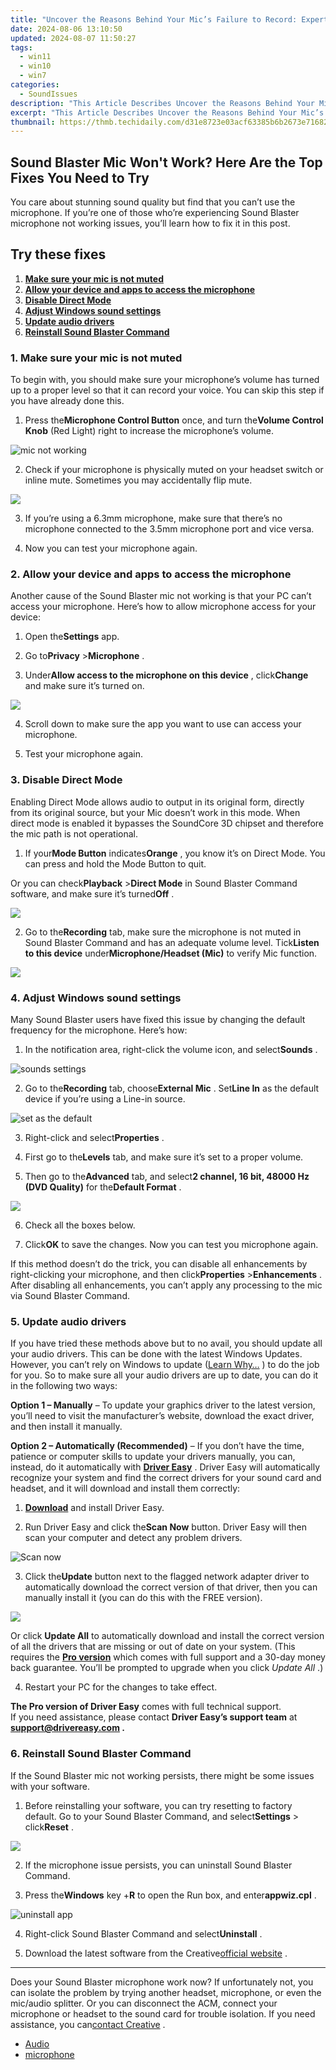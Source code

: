```yaml
---
title: "Uncover the Reasons Behind Your Mic’s Failure to Record: Expert Diagnosis and Fixes"
date: 2024-08-06 13:10:50
updated: 2024-08-07 11:50:27
tags:
  - win11
  - win10
  - win7
categories:
  - SoundIssues
description: "This Article Describes Uncover the Reasons Behind Your Mic’s Failure to Record: Expert Diagnosis and Fixes"
excerpt: "This Article Describes Uncover the Reasons Behind Your Mic’s Failure to Record: Expert Diagnosis and Fixes"
thumbnail: https://thmb.techidaily.com/d31e8723e03acf63385b6b2673e7168286d60ba0c51b363448b469a8ffe4640d.jpg
---
```


## Sound Blaster Mic Won't Work? Here Are the Top Fixes You Need to Try

You care about stunning sound quality but find that you can’t use the microphone. If you’re one of those who’re experiencing Sound Blaster microphone not working issues, you’ll learn how to fix it in this post.

## Try these fixes

1. **[Make sure your mic is not muted](https://tools.techidaily.com/drivereasy/download/)**
2. **[Allow your device and apps to access the microphone](https://tools.techidaily.com/drivereasy/download/)**
3. **[Disable Direct Mode](https://tools.techidaily.com/drivereasy/download/)**
4. **[Adjust Windows sound settings](https://tools.techidaily.com/drivereasy/download/)**
5. **[Update audio drivers](https://tools.techidaily.com/drivereasy/download/)**
6. **[Reinstall Sound Blaster Command](https://tools.techidaily.com/drivereasy/download/)**

### 1\. Make sure your mic is not muted

 To begin with, you should make sure your microphone’s volume has turned up to a proper level so that it can record your voice. You can skip this step if you have already done this.

 1) Press the**Microphone Control Button** once, and turn the**Volume Control Knob** (Red Light) right to increase the microphone’s volume.

![mic not working](https://images.drivereasy.com/wp-content/uploads/2021/04/knob-right-turn.jpg)

 2) Check if your microphone is physically muted on your headset switch or inline mute. Sometimes you may accidentally flip mute.

![](https://images.drivereasy.com/wp-content/uploads/2021/04/SRX3flipmute.png)

 3) If you’re using a 6.3mm microphone, make sure that there’s no microphone connected to the 3.5mm microphone port and vice versa.

 4) Now you can test your microphone again.

### 2\. Allow your device and apps to access the microphone

 Another cause of the Sound Blaster mic not working is that your PC can’t access your microphone. Here’s how to allow microphone access for your device:

 1) Open the**Settings** app.

 2) Go to**Privacy** \>**Microphone** .

 3) Under**Allow access to the microphone on this device** , click**Change** and make sure it’s turned on.

![](https://images.drivereasy.com/wp-content/uploads/2021/04/option-on.jpg)

 4) Scroll down to make sure the app you want to use can access your microphone.

 5) Test your microphone again.

### 3\. Disable Direct Mode

 Enabling Direct Mode allows audio to output in its original form, directly from its original source, but your Mic doesn’t work in this mode. When direct mode is enabled it bypasses the SoundCore 3D chipset and therefore the mic path is not operational.

 1) If your**Mode Button** indicates**Orange** , you know it’s on Direct Mode. You can press and hold the Mode Button to quit.

 Or you can check**Playback** \>**Direct Mode** in Sound Blaster Command software, and make sure it’s turned**Off** .

![](https://images.drivereasy.com/wp-content/uploads/2021/04/direct-mode.jpg)

 2) Go to the**Recording** tab, make sure the microphone is not muted in Sound Blaster Command and has an adequate volume level. Tick**Listen to this device** under**Microphone/Headset (Mic)** to verify Mic function.

![](https://images.drivereasy.com/wp-content/uploads/2021/04/check.jpg)

### 4\. Adjust Windows sound settings

 Many Sound Blaster users have fixed this issue by changing the default frequency for the microphone. Here’s how:

 1) In the notification area, right-click the volume icon, and select**Sounds** .

![sounds settings](https://images.drivereasy.com/wp-content/uploads/2021/01/sounds-1.jpg)

 2) Go to the**Recording** tab, choose**External Mic** . Set**Line In** as the default device if you’re using a Line-in source.

![set as the default](https://images.drivereasy.com/wp-content/uploads/2021/04/save.jpg)

 3) Right-click and select**Properties** .

 4) First go to the**Levels** tab, and make sure it’s set to a proper volume.

 5) Then go to the**Advanced** tab, and select**2 channel, 16 bit, 48000 Hz (DVD Quality)** for the**Default Format** .

![](https://images.drivereasy.com/wp-content/uploads/2021/04/check-all-boxes.jpg)

6) Check all the boxes below.

7) Click**OK** to save the changes. Now you can test you microphone again.

 If this method doesn’t do the trick, you can disable all enhancements by right-clicking your microphone, and then click**Properties** \>**Enhancements** . After disabling all enhancements, you can’t apply any processing to the mic via Sound Blaster Command.

### 5\. Update audio drivers

 If you have tried these methods above but to no avail, you should update all your audio drivers. This can be done with the latest Windows Updates. However, you can’t rely on Windows to update ([Learn Why…](https://tools.techidaily.com/drivereasy/download/) ) to do the job for you. So to make sure all your audio drivers are up to date, you can do it in the following two ways:

**Option 1 – Manually** – To update your graphics driver to the latest version, you’ll need to visit the manufacturer’s website, download the exact driver, and then install it manually.

**Option 2 – Automatically (Recommended)** – If you don’t have the time, patience or computer skills to update your drivers manually, you can, instead, do it automatically with **[Driver Easy](https://tools.techidaily.com/drivereasy/download/)**  . Driver Easy will automatically recognize your system and find the correct drivers for your sound card and headset, and it will download and install them correctly:

 1) **[Download](https://tools.techidaily.com/drivereasy/download/)**  and install Driver Easy.

 2) Run Driver Easy and click the**Scan Now** button. Driver Easy will then scan your computer and detect any problem drivers.

![Scan now](https://images.drivereasy.com/wp-content/uploads/2020/12/Scan-now-1.jpg)

 3) Click the**Update** button next to the flagged network adapter driver to automatically download the correct version of that driver, then you can manually install it (you can do this with the FREE version).

![](https://images.drivereasy.com/wp-content/uploads/2021/04/sound-settings.jpg)

 Or click **Update All** to automatically download and install the correct version of all the drivers that are missing or out of date on your system. (This requires the **[Pro version](https://tools.techidaily.com/drivereasy/download/)**  which comes with full support and a 30-day money back guarantee. You’ll be prompted to upgrade when you click _Update All_ .)

4) Restart your PC for the changes to take effect.

**The Pro version of Driver Easy** comes with full technical support.  
 If you need assistance, please contact **Driver Easy’s support team** at **[support@drivereasy.com](https://tools.techidaily.com/drivereasy/download/) .**

### 6\. Reinstall Sound Blaster Command

 If the Sound Blaster mic not working persists, there might be some issues with your software.

 1) Before reinstalling your software, you can try resetting to factory default. Go to your Sound Blaster Command, and select**Settings** \> click**Reset** .

![](https://images.drivereasy.com/wp-content/uploads/2021/04/reset-all.jpg)

 2) If the microphone issue persists, you can uninstall Sound Blaster Command.

 3) Press the**Windows** key +**R** to open the Run box, and enter**appwiz.cpl** .

![uninstall app](https://images.drivereasy.com/wp-content/uploads/2021/01/appwiz.cpl_.jpg)

 4) Right-click Sound Blaster Command and select**Uninstall** .

 5) Download the latest software from the Creative[official website](https://support.creative.com/Products/ProductDetails.aspx) .

---

 Does your Sound Blaster microphone work now? If unfortunately not, you can isolate the problem by trying another headset, microphone, or even the mic/audio splitter. Or you can disconnect the ACM, connect your microphone or headset to the sound card for trouble isolation. If you need assistance, you can[contact Creative](https://us.creative.com/contactus/) .

* [Audio](https://tools.techidaily.com/drivereasy/download/)
* [microphone](https://tools.techidaily.com/drivereasy/download/)

<ins class="adsbygoogle"
     style="display:block"
     data-ad-format="autorelaxed"
     data-ad-client="ca-pub-7571918770474297"
     data-ad-slot="1223367746"></ins>



<ins class="adsbygoogle"
     style="display:block"
     data-ad-client="ca-pub-7571918770474297"
     data-ad-slot="8358498916"
     data-ad-format="auto"
     data-full-width-responsive="true"></ins>
